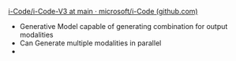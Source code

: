 [i-Code/i-Code-V3 at main · microsoft/i-Code (github.com)](https://github.com/microsoft/i-Code/tree/main/i-Code-V3)
- Generative Model capable of generating combination for output modalities
- Can Generate multiple modalities in parallel
- 